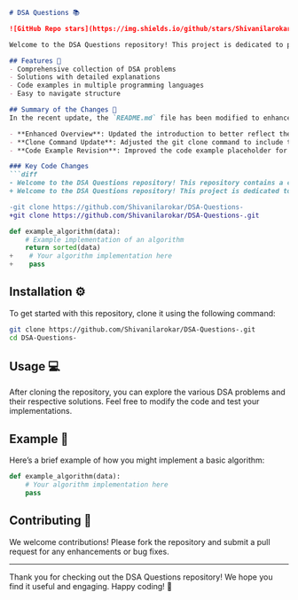 ```markdown
# DSA Questions 📚

![GitHub Repo stars](https://img.shields.io/github/stars/Shivanilarokar/DSA-Questions-) ![GitHub forks](https://img.shields.io/github/forks/Shivanilarokar/DSA-Questions-) ![GitHub issues](https://img.shields.io/github/issues/Shivanilarokar/DSA-Questions-)

Welcome to the DSA Questions repository! This project is dedicated to providing a comprehensive collection of Data Structures and Algorithms (DSA) problems and their solutions. Whether you are a beginner or an experienced developer, this repository will help you enhance your coding skills.

## Features 🌟
- Comprehensive collection of DSA problems
- Solutions with detailed explanations
- Code examples in multiple programming languages
- Easy to navigate structure

## Summary of the Changes 🔄
In the recent update, the `README.md` file has been modified to enhance clarity and provide better guidance for users. The key changes include:

- **Enhanced Overview**: Updated the introduction to better reflect the purpose of the repository.
- **Clone Command Update**: Adjusted the git clone command to include the `.git` extension for clarity.
- **Code Example Revision**: Improved the code example placeholder for better user understanding.

### Key Code Changes
```diff
- Welcome to the DSA Questions repository! This repository contains a collection of data structures and algorithms designed to help you master coding interviews and improve your problem-solving skills.
+ Welcome to the DSA Questions repository! This project is dedicated to providing a comprehensive collection of Data Structures and Algorithms (DSA) problems and their solutions. Whether you are a beginner or an experienced developer, this repository will help you enhance your coding skills.
```
```diff
-git clone https://github.com/Shivanilarokar/DSA-Questions-
+git clone https://github.com/Shivanilarokar/DSA-Questions-.git
```
```python
def example_algorithm(data):
    # Example implementation of an algorithm
    return sorted(data)
+    # Your algorithm implementation here
+    pass
```

## Installation ⚙️
To get started with this repository, clone it using the following command:

```bash
git clone https://github.com/Shivanilarokar/DSA-Questions-.git
cd DSA-Questions-
```

## Usage 💻
After cloning the repository, you can explore the various DSA problems and their respective solutions. Feel free to modify the code and test your implementations.

## Example 📖
Here’s a brief example of how you might implement a basic algorithm:

```python
def example_algorithm(data):
    # Your algorithm implementation here
    pass
```

## Contributing 🤝
We welcome contributions! Please fork the repository and submit a pull request for any enhancements or bug fixes.

---

Thank you for checking out the DSA Questions repository! We hope you find it useful and engaging. Happy coding! 🎉
```